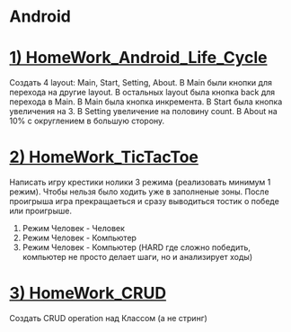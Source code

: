 # Android

# [1) HomeWork_Android_Life_Cycle](https://github.com/Vinnik81/Android/tree/master/HomeWorkAndroid_LifeCycle)
Создать 4 layout: Main, Start, Setting, About. В Main были кнопки для перехода на другие layout.
В остальных layout была кнопка back для перехода в Main. 
В Main была кнопка инкремента.
В Start была кнопка увеличения на 3.
В Setting увеличение на половину count.
В About на 10% с округлением в большую сторону.

# [2) HomeWork_TicTacToe](https://github.com/Vinnik81/Android/tree/master/HomeWork_TicTacToe)
Написать игру крестики нолики
3 режима (реализовать минимум 1 режим).
Чтобы нельзя было ходить уже в заполненые зоны.
После проигрыша игра прекращаеться и сразу выводиться тостик о победе или проигрыше.
1) Режим Человек - Человек
2) Режим Человек - Компьютер
3) Режим Человек - Компьютер (HARD где сложно победить,
   компьютер не просто делает шаги, но и анализирует ходы)

# [3) HomeWork_CRUD](https://github.com/Vinnik81/Android/tree/master/HomeWork_CRUD)
Создать CRUD operation над Классом (а не стринг)